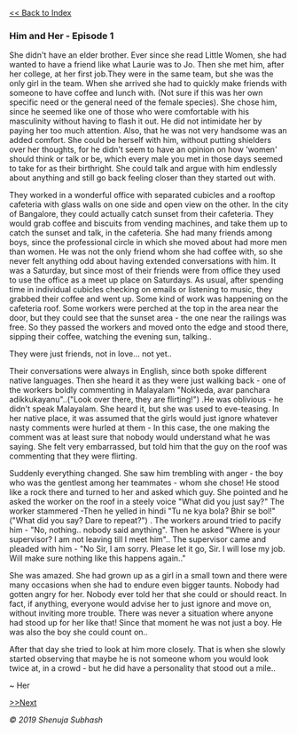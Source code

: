 [<<  Back to Index](index.md)


### Him and Her - Episode 1


She didn't have an elder brother. Ever since she read Little Women, she had wanted to have a friend like what Laurie was to Jo. Then she met him, after her college, at her first job.They were in the same team, but she was the only girl in the team. When she arrived she had to quickly make friends with someone to have coffee and lunch with. (Not sure if this was her own specific need or the general need of the female species). She chose him, since he seemed like one of those who were comfortable with his masculinity without having to flash it out. He did not intimidate her by paying her too much attention. Also, that he was not very handsome was an added comfort.
She could be herself with him, without putting shielders over her thoughts, for he didn't seem to have an opinion on how 'women' should think or talk or be, which every male you met in those days seemed to take for as their birthright. She could talk and argue with him endlessly about anything and still go back feeling closer than they started out with. 

They worked in a wonderful office with separated cubicles and a rooftop cafeteria with glass walls on one side and open view on the other. In the city of Bangalore, they could actually catch sunset from their cafeteria. They would grab coffee and biscuits from vending machines, and take them up to catch the sunset and talk, in the cafeteria. She had many friends among boys, since the professional circle in which she moved about had more men than women. He was not the only friend whom she had coffee with, so she never felt anything odd about having extended conversations with him. It was a Saturday, but since most of their friends were from office they used to use the office as a meet up place on Saturdays. As usual, after spending time in individual cubicles checking on emails or listening to music, they grabbed their coffee and went up. Some kind of work was happening on the cafeteria roof. Some workers were perched at the top in the area near the door, but they could see that the sunset area - the one near the railings was free. So they passed the workers and moved onto the edge and stood there, sipping their coffee, watching the evening sun, talking..

They were just friends, not in love... not yet..

Their conversations were always in English, since both spoke different native languages. Then she heard it as they were just walking back - one of the workers boldly commenting in Malayalam "Nokkeda, avar panchara adikkukayanu"..("Look over there, they are flirting!") .He was oblivious - he didn't speak Malayalam. She heard it, but she was used to eve-teasing. In her native place, it was assumed that the girls would just ignore whatever nasty comments were hurled at them - In this case, the one making the comment was at least sure that nobody would understand what he was saying. She felt very embarrassed, but told him that the guy on the roof was commenting that they were flirting. 

Suddenly everything changed. She saw him trembling with anger - the boy who was the gentlest among her teammates - whom she chose! He stood like a rock there and turned to her and asked which guy. She pointed and he asked the worker on the roof in a steely voice "What did you just say?" The worker stammered -Then he yelled in hindi "Tu ne kya bola? Bhir se bol!" ("What did you say? Dare to repeat?") . The workers around tried to pacify him -  "No, nothing.. nobody said anything". Then he asked "Where is your supervisor? I am not leaving till I meet him".. The supervisor came and pleaded with him - "No Sir, I am sorry. Please let it go, Sir. I will lose my job. Will make sure nothing like this happens again.."

She was amazed. She had grown up as a girl in a small town and there were many occasions when she had to endure even bigger taunts. Nobody had gotten angry for her. Nobody ever told her that she could or should react. In fact, if anything, everyone would advise her to just ignore and move on, without inviting more trouble. There was never a situation where anyone had stood up for her like that! Since that moment he was not just a boy. He was also the boy she could count on..

After that day she tried to look at him more closely. That is when she slowly started observing that maybe he is not someone whom you would look twice at, in a crowd - but he did have a personality that stood out a mile..

~ Her

[>>Next](her_2.md)


_© 2019 Shenuja Subhash_